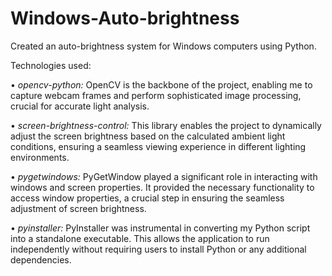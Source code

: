 # Windows-Auto-brightness
Created an auto-brightness system for Windows computers using Python.

Technologies used:

  • *opencv-python:* OpenCV is the backbone of the project, enabling me to capture webcam frames and perform sophisticated image processing, crucial for accurate light analysis. 
  
  • *screen-brightness-control:* This library enables the project to dynamically adjust the screen brightness based on the calculated ambient light conditions, ensuring a seamless viewing experience in different lighting environments.
  
  • *pygetwindows:* PyGetWindow played a significant role in interacting with windows and screen properties. It provided the necessary functionality to access window properties, a crucial step in ensuring the seamless adjustment of screen brightness.
  
  • *pyinstaller:* PyInstaller was instrumental in converting my Python script into a standalone executable. This allows the application to run independently without requiring users to install Python or any additional dependencies.

